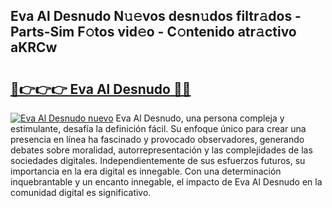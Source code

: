 ## Eva Al Desnudo N𝚞𝚎vos desn𝚞dos filtr𝚊dos - Parts-Sim F𝚘tos vid𝚎o - C𝚘ntenido atr𝚊ctivo aKRCw

# <h2><a href="http://mb4aay0.tromn.icu/?c=Eva+Al+Desnudo">🔗👉👉👉 Eva Al Desnudo 🔗🔗</a></h2>

[![Eva Al Desnudo nuevo](https://i.imgur.com/pEAQMta.gif)](http://mb4aay0.tromn.icu/?c=Eva+Al+Desnudo)
Eva Al Desnudo, una persona compleja y estimulante, desafía la definición fácil. Su enfoque único para crear una presencia en línea ha fascinado y provocado observadores, generando debates sobre moralidad, autorrepresentación y las complejidades de las sociedades digitales. Independientemente de sus esfuerzos futuros, su importancia en la era digital es innegable. Con una determinación inquebrantable y un encanto innegable, el impacto de Eva Al Desnudo en la comunidad digital es significativo.
